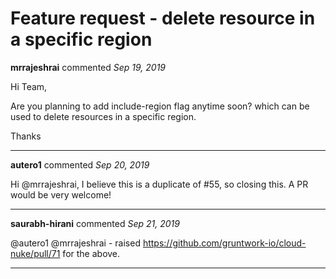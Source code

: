 # Feature request - delete resource in a specific region

**mrrajeshrai** commented *Sep 19, 2019*

Hi Team,

Are you planning to add include-region flag anytime soon? which can be used to delete resources in a specific region. 

Thanks
<br />
***


**autero1** commented *Sep 20, 2019*

Hi @mrrajeshrai, I believe this is a duplicate of #55, so closing this. A PR would be very welcome! 
***

**saurabh-hirani** commented *Sep 21, 2019*

@autero1 @mrrajeshrai - raised https://github.com/gruntwork-io/cloud-nuke/pull/71 for the above.
***

